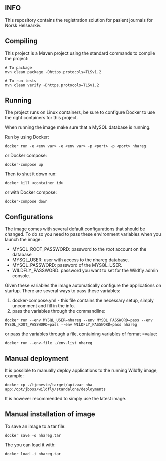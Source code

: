 ## INFO

This repository contains the registration solution for pasient journals for Norsk Helsearkiv.

## Compiling
This project is a Maven project using the standard commands to compile the project:
```
# To package
mvn clean package -Dhttps.protocols=TLSv1.2

# To run tests
mvn clean verify -Dhttps.protocols=TLSv1.2
```

## Running
The project runs on Linux containers, be sure to configure Docker to use the right containers for this project.

When running the image make sure that a MySQL database is running.

Run by using Docker:
```
docker run -e <env var> -e <env var> -p <port> -p <port> nhareg
```
or Docker compose:
```
docker-compose up
```
Then to shut it down run:
```
docker kill <container id>
```
or with Docker compose:
```
docker-compose down
```

## Configurations
The image comes with several default configurations that should be changed. To do so you need to pass these
environment variables when you launch the image:
- MYSQL_ROOT_PASSWORD: password to the *root* account on the database
- MYSQL_USER: user with access to the nhareg database.
- MYSQL_PASSWORD: password of the MYSQL_USER.
- WILDFLY_PASSWORD: password you want to set for the Wildfly admin console.

Given these variables the image automatically configure the applications on startup. There are several ways
to pass these variables:
1. docker-compose.yml - this file contains the necessary setup, simply uncomment and fill in the info.
2. pass the variables through the commandline:
```
docker run --env MYSQL_USER=nhareg --env MYSQL_PASSWORD=pass --env MYSQL_ROOT_PASSWORD=pass --env WILDFLY_PASSWORD=pass nhareg
```
or pass the variables through a file, containing variables of format <variable>=value:
```
docker run --env-file ./env.list nhareg
```

## Manual deployment
It is possible to manually deploy applications to the running Wildfly image, example:
```
docker cp ./tjeneste/target/api.war nha-app:/opt/jboss/wildfly/standalone/deployments
```
It is however recommended to simply use the latest image.

## Manual installation of image
To save an image to a tar file:
```
docker save -o nhareg.tar
```
The you can load it with:
```
docker load -i nhareg.tar
```